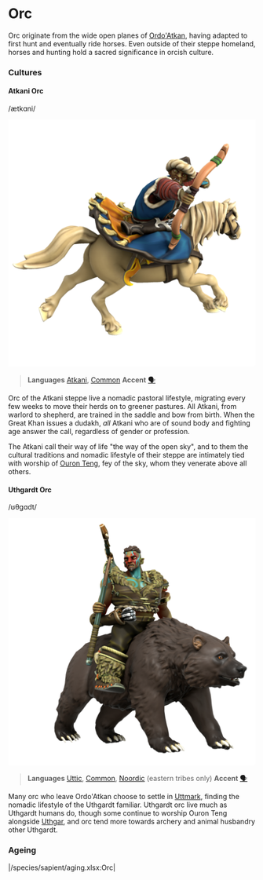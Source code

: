 # Orc

Orc originate from the wide open planes of [Ordo'Atkan](/places/ordo-atkan), having adapted to first hunt and eventually ride horses. Even outside of their steppe homeland, horses and hunting hold a sacred significance in orcish culture. 

### Cultures

#### Atkani Orc
/ætkɑni/

![](orc-atkani.png)

> **Languages** [Atkani](/languages/atkani), [Common](/languages/common)
> **Accent** [🗣️](https://www.dialectsarchive.com/mongolia-1)

Orc of the Atkani steppe live a nomadic pastoral lifestyle, migrating every few weeks to move their herds on to greener pastures. All Atkani, from warlord to shepherd, are trained in the saddle and bow from birth. When the Great Khan issues a dudakh, *all* Atkani who are of sound body and fighting age answer the call, regardless of gender or profession.

The Atkani call their way of life "the way of the open sky", and to them the cultural traditions and nomadic lifestyle of their steppe are intimately tied with worship of [Ouron Teng](/cosmology/fey/fey_eilea/ouron.md), fey of the sky, whom they venerate above all others.

#### Uthgardt Orc
/ʊθɡɑdt/

![](orc-uthgardt.png)

> **Languages** [Uttic](/languages/uttic), [Common](/languages/common), [Noordic](/languages/noordic) (eastern tribes only)
> **Accent** [🗣️](https://www.dialectsarchive.com/iceland-2)

Many orc who leave Ordo'Atkan choose to settle in [Uttmark](/places/uttmark), finding the nomadic lifestyle of the Uthgardt familiar. Uthgardt orc live much as Uthgardt humans do, though some continue to worship Ouron Teng alongside [Uthgar](/cosmology/daemons/apotheotes/uthgar), and orc tend more towards archery and animal husbandry other Uthgardt.

### Ageing
|/species/sapient/aging.xlsx:Orc|